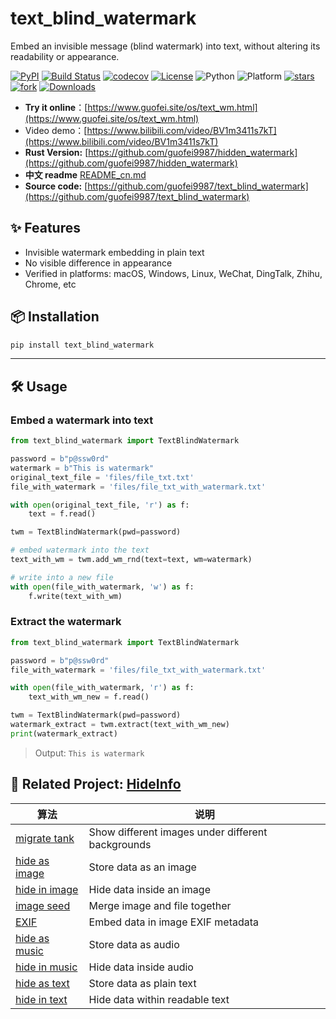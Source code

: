 # text_blind_watermark

Embed an invisible message (blind watermark) into text, without altering its readability or appearance.

[![PyPI](https://img.shields.io/pypi/v/text_blind_watermark)](https://pypi.org/project/text_blind_watermark/)
[![Build Status](https://app.travis-ci.com/guofei9987/text_blind_watermark.svg?branch=main)](https://app.travis-ci.com/guofei9987/text_blind_watermark)
[![codecov](https://codecov.io/gh/guofei9987/text_blind_watermark/branch/main/graph/badge.svg?token=85EAN4IVM6)](https://codecov.io/gh/guofei9987/text_blind_watermark)
[![License](https://img.shields.io/pypi/l/text_blind_watermark.svg)](https://github.com/guofei9987/text_blind_watermark/blob/master/LICENSE)
![Python](https://img.shields.io/badge/python->=3.5-green.svg)
![Platform](https://img.shields.io/badge/platform-windows%20|%20linux%20|%20macos-green.svg)
[![stars](https://img.shields.io/github/stars/guofei9987/text_blind_watermark.svg?style=social)](https://github.com/guofei9987/text_blind_watermark/)
[![fork](https://img.shields.io/github/forks/guofei9987/text_blind_watermark?style=social)](https://github.com/guofei9987/text_blind_watermark/fork)
[![Downloads](https://pepy.tech/badge/text_blind_watermark)](https://pepy.tech/project/text_blind_watermark)


- **Try it online**：[https://www.guofei.site/os/text_wm.html](https://www.guofei.site/os/text_wm.html)
- Video demo：[https://www.bilibili.com/video/BV1m3411s7kT](https://www.bilibili.com/video/BV1m3411s7kT)
- **Rust Version:** [https://github.com/guofei9987/hidden_watermark](https://github.com/guofei9987/hidden_watermark)
- **中文 readme** [README_cn.md](README_cn.md)
- **Source code:** [https://github.com/guofei9987/text_blind_watermark](https://github.com/guofei9987/text_blind_watermark)


## ✨ Features

- Invisible watermark embedding in plain text  
- No visible difference in appearance
- Verified in platforms: macOS, Windows, Linux, WeChat, DingTalk, Zhihu, Chrome, etc


## 📦 Installation

```bash
pip install text_blind_watermark
```


---

## 🛠 Usage

### Embed a watermark into text

```python
from text_blind_watermark import TextBlindWatermark

password = b"p@ssw0rd"
watermark = b"This is watermark"
original_text_file = 'files/file_txt.txt'
file_with_watermark = 'files/file_txt_with_watermark.txt'

with open(original_text_file, 'r') as f:
    text = f.read()

twm = TextBlindWatermark(pwd=password)

# embed watermark into the text
text_with_wm = twm.add_wm_rnd(text=text, wm=watermark)

# write into a new file
with open(file_with_watermark, 'w') as f:
    f.write(text_with_wm)
```


### Extract the watermark

```python
from text_blind_watermark import TextBlindWatermark

password = b"p@ssw0rd"
file_with_watermark = 'files/file_txt_with_watermark.txt'

with open(file_with_watermark, 'r') as f:
    text_with_wm_new = f.read()

twm = TextBlindWatermark(pwd=password)
watermark_extract = twm.extract(text_with_wm_new)
print(watermark_extract)
```

> Output: `This is watermark`


## 🔗 Related Project: [HideInfo](https://github.com/guofei9987/HideInfo)


| 算法   | 说明                                                |
|------|---------------------------------------------------|
| [migrate tank](https://github.com/guofei9987/HideInfo/blob/main/example/example_mirage_tank.py) | Show different images under different backgrounds |
| [hide as image](https://github.com/guofei9987/HideInfo/blob/main/example/example_hide_as_img.py) | Store data as an image                            |
| [hide in image](https://github.com/guofei9987/HideInfo/blob/main/example/example_hide_in_img.py) | Hide data inside an image                         |
| [image seed](https://github.com/guofei9987/HideInfo/blob/main/example/example_img_seed.py)   | Merge image and file together                     |
| [EXIF](https://github.com/guofei9987/HideInfo/blob/main/example/example_img_exif.py) | Embed data in image EXIF metadata                                   |
| [hide as music](https://github.com/guofei9987/HideInfo/blob/main/example/example_hide_as_music.py) | Store data as audio                                      |
| [hide in music](https://github.com/guofei9987/HideInfo/blob/main/example/example_hide_in_music.py) | Hide data inside audio                                       |
| [hide as text](https://github.com/guofei9987/HideInfo/blob/main/example/example_hide_as_txt.py) | Store data as plain text                                     |
| [hide in text](https://github.com/guofei9987/HideInfo/blob/main/example/example_hide_in_txt.py) | Hide data within readable text                                       |

